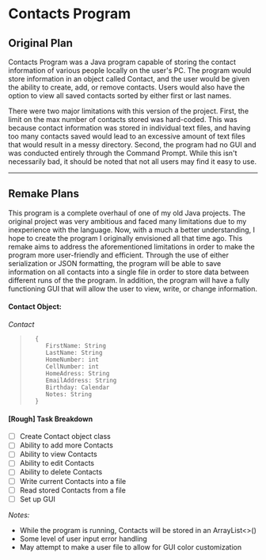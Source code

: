 
# Contacts Program

## Original Plan

Contacts Program was a Java program capable of storing the contact information of various people locally on the user's PC. The program would store information in an object called Contact, and the user would be given the ability to create, add, or remove contacts. Users would also have the option to view all saved contacts sorted by either first or last names.
 
 
There were two major limitations with this version of the project. First, the limit on the max number of contacts stored was hard-coded. This was because contact information was stored in individual text files, and having too many contacts saved would lead to an excessive amount of text files that would result in a messy directory. Second, the program had no GUI and was conducted entirely through the Command Prompt. While this isn't necessarily bad, it should be noted that not all users may find it easy to use. 

-----------------------------------------------------------------------------------------------------------------------------------------------------

## Remake Plans

This program is a complete overhaul of one of my old Java projects. The original project was very ambitious and faced many limitations due to my inexperience with the language. Now, with a much a better understanding, I hope to create the program I originally envisioned all that time ago. This remake aims to address the aforementioned limitations in order to make the program more user-friendly and efficient. Through the use of either serialization or JSON formatting, the program will be able to save information on all contacts into a single file in order to store data between different runs of the the program. In addition, the program will have a fully functioning GUI that will allow the user to view, write, or change information. 

#### Contact Object:

 *Contact* 
>
> ~~~
> 	{
>      FirstName: String
>      LastName: String
>      HomeNumber: int
>      CellNumber: int
>      HomeAdress: String
>      EmailAddress: String
>      Birthday: Calendar
>      Notes: String
> 	}
> ~~~
> 

#### [Rough] Task Breakdown

- [ ] Create Contact object class
- [ ] Ability to add more Contacts 
- [ ] Ability to view Contacts 
- [ ] Ability to edit Contacts 
- [ ] Ability to delete Contacts 
- [ ] Write current Contacts into a file
- [ ] Read stored Contacts from a file
- [ ] Set up GUI

>
>
>
*Notes:*
- While the program is running, Contacts will be stored in an ArrayList<>() 
- Some level of user input error handling
- May attempt to make a user file to allow for GUI color customization 